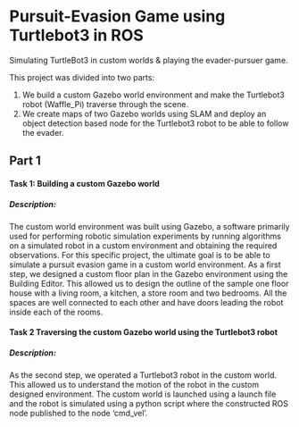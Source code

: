 # Pursuit-Evasion Game using Turtlebot3 in ROS
Simulating TurtleBot3 in custom worlds &amp; playing the evader-pursuer game.

This project was divided into two parts:
1. We build a custom Gazebo world environment and make the Turtlebot3 robot (Waffle_Pi) traverse through the scene.
2. We create maps of two Gazebo worlds using SLAM and deploy an object detection based node for the Turtlebot3 robot to be able to follow the evader.

## Part 1

#### Task 1: Building a custom Gazebo world

##### Description: 
The custom world environment was built using Gazebo, a software primarily used for performing robotic simulation experiments by running algorithms on a simulated robot in a custom environment and obtaining the required observations. For this specific project, the ultimate goal is to be able to simulate a pursuit evasion game in a custom world environment. As a first step, we designed a custom floor plan in the Gazebo environment using the Building Editor. This allowed us to design the outline of the sample one floor house with a living room, a kitchen, a store room and two bedrooms. All the spaces are well connected to each other and have doors leading the robot inside each of the rooms.

#### Task 2 Traversing the custom Gazebo world using the Turtlebot3 robot

##### Description: 
As the second step, we operated a Turtlebot3 robot in the custom world. This allowed us to understand the motion of the robot in the custom designed environment. The custom world is launched using a launch file and the robot is simulated using a python script where the constructed ROS node published to the node ‘cmd_vel’.
